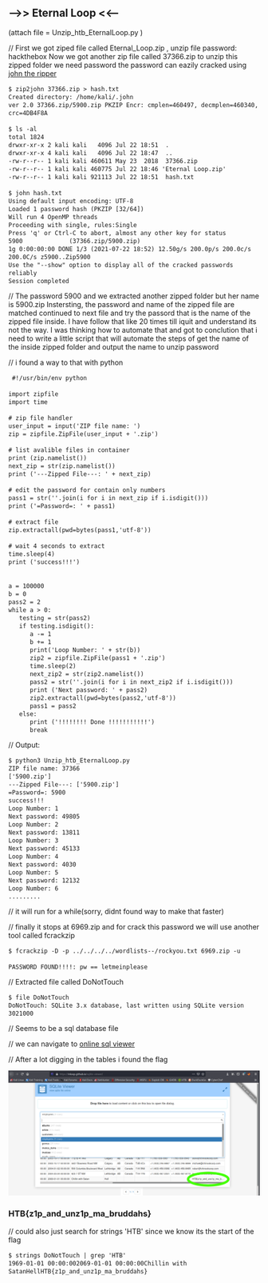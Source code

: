 ## -->> Eternal Loop <<--
(attach file = Unzip_htb_EternalLoop.py )

// First we got ziped file called Eternal_Loop.zip , unzip file password: hackthebox
 Now we got another zip file called 37366.zip to unzip this zipped folder we need password
 the password can eazily cracked using [john the ripper](https://www.openwall.com/john/)

    $ zip2john 37366.zip > hash.txt
    Created directory: /home/kali/.john
    ver 2.0 37366.zip/5900.zip PKZIP Encr: cmplen=460497, decmplen=460340, crc=4DB4F8A
    
    $ ls -al
    total 1824
    drwxr-xr-x 2 kali kali   4096 Jul 22 18:51  .
    drwxr-xr-x 4 kali kali   4096 Jul 22 18:47  ..
    -rw-r--r-- 1 kali kali 460611 May 23  2018  37366.zip
    -rw-r--r-- 1 kali kali 460775 Jul 22 18:46 'Eternal Loop.zip'
    -rw-r--r-- 1 kali kali 921113 Jul 22 18:51  hash.txt
    
    $ john hash.txt 
    Using default input encoding: UTF-8
    Loaded 1 password hash (PKZIP [32/64])
    Will run 4 OpenMP threads
    Proceeding with single, rules:Single
    Press 'q' or Ctrl-C to abort, almost any other key for status
    5900             (37366.zip/5900.zip)
    1g 0:00:00:00 DONE 1/3 (2021-07-22 18:52) 12.50g/s 200.0p/s 200.0c/s 200.0C/s z5900..Zip5900
    Use the "--show" option to display all of the cracked passwords reliably
    Session completed
    
// The password 5900 and we extracted another zipped folder but her name is 5900.zip
 Instersting, the password and name of the zipped file are matched
 continued to next file and try the passord that is the name of the zipped file inside.
 I have follow that like 20 times till iquit and understand its not the way.
 I was thinking how to automate that and got to conclution that i need to write a little script that
 will automate the steps of get the name of the inside zipped folder and output the name to unzip password
 
 // i found a way to that with python
 
     #!/usr/bin/env python

    import zipfile
    import time

    # zip file handler
    user_input = input('ZIP file name: ')
    zip = zipfile.ZipFile(user_input + '.zip')

    # list avalible files in container
    print (zip.namelist())
    next_zip = str(zip.namelist())
    print ('---Zipped File---: ' + next_zip)

    # edit the password for contain only numbers
    pass1 = str(''.join(i for i in next_zip if i.isdigit()))
    print ('=Password=: ' + pass1)

    # extract file
    zip.extractall(pwd=bytes(pass1,'utf-8'))

    # wait 4 seconds to extract
    time.sleep(4)
    print ('success!!!')


    a = 100000
    b = 0
    pass2 = 2
    while a > 0:
       testing = str(pass2)
       if testing.isdigit():
          a -= 1
          b += 1
          print('Loop Number: ' + str(b))
          zip2 = zipfile.ZipFile(pass1 + '.zip')
          time.sleep(2)
          next_zip2 = str(zip2.namelist())
          pass2 = str(''.join(i for i in next_zip2 if i.isdigit()))
          print ('Next password: ' + pass2)
          zip2.extractall(pwd=bytes(pass2,'utf-8'))
          pass1 = pass2
       else:
          print ('!!!!!!!! Done !!!!!!!!!!!')
          break


// Output:

    $ python3 Unzip_htb_EternalLoop.py
    ZIP file name: 37366
    ['5900.zip']
    ---Zipped File---: ['5900.zip']
    =Password=: 5900
    success!!!
    Loop Number: 1
    Next password: 49805
    Loop Number: 2
    Next password: 13811
    Loop Number: 3
    Next password: 45133
    Loop Number: 4
    Next password: 4030
    Loop Number: 5
    Next password: 12132
    Loop Number: 6
    .........
    
 // it will run for a while(sorry, didnt found way to make that faster)
 
 // finally it stops at 6969.zip and for crack this password we will use another tool called fcrackzip
 
    $ fcrackzip -D -p ../../../../wordlists--/rockyou.txt 6969.zip -u

    PASSWORD FOUND!!!!: pw == letmeinplease

// Extracted file called DoNotTouch

    $ file DoNotTouch 
    DoNotTouch: SQLite 3.x database, last written using SQLite version 3021000

// Seems to be a sql database file

// we can navigate to [online sql viewer](https://inloop.github.io/sqlite/viewer/)

// After a lot digging in the tables i found the flag

![Image 1](https://github.com/W0lfySec/HTB-Writeups/blob/main/Images/Eternal_loop/1.png)


### HTB{z1p_and_unz1p_ma_bruddahs}

// could also just search for strings 'HTB' since we know its the start of the flag

    $ strings DoNotTouch | grep 'HTB'
    1969-01-01 00:00:002069-01-01 00:00:00Chillin with SatanHellHTB{z1p_and_unz1p_ma_bruddahs}

